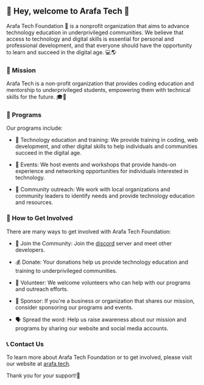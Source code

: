 ## 👋 Hey, welcome to Arafa Tech 🌟

Arafa Tech Foundation 🏫 is a nonprofit organization that aims to advance technology education in underprivileged communities. We believe that access to technology and digital skills is essential for personal and professional development, and that everyone should have the opportunity to learn and succeed in the digital age. 💻🌎

### 💪 Mission
Arafa Tech is a non-profit organization that provides coding education and mentorship to underprivileged students, empowering them with technical skills for the future. 🎓🚀

### 🎉 Programs
Our programs include:

- 🚀 Technology education and training: We provide training in coding, web development, and other digital skills to help individuals and communities succeed in the digital age.

- 🌟 Events: We host events and workshops that provide hands-on experience and networking opportunities for individuals interested in technology.

- 🤝 Community outreach: We work with local organizations and community leaders to identify needs and provide technology education and resources.

### 🤝 How to Get Involved
There are many ways to get involved with Arafa Tech Foundation:

- 🤝 Join the Community: Join the [discord](https://arafa.tech/discord) server and meet other developers.

- 💰 Donate: Your donations help us provide technology education and training to underprivileged communities.

- 🙌 Volunteer: We welcome volunteers who can help with our programs and outreach efforts.

- 🎁 Sponsor: If you're a business or organization that shares our mission, consider sponsoring our programs and events.

- 🗣️ Spread the word: Help us raise awareness about our mission and programs by sharing our website and social media accounts.

### 📞 Contact Us
To learn more about Arafa Tech Foundation or to get involved, please visit our website at [arafa.tech](https://arafa.tech).

Thank you for your support!🙏



